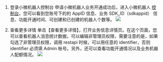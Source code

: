 1. 登录小微机器人控制台
申请小微机器人业务开通成功后，进入小微机器人 [控制台](http://console.tce.fsphere.cn/prophet)，您可以看到您账号下的的 AppID 信息、业务 SDK_ID（sdkappid） 信息、功能开通时间、可创建和已创建的机器人个数等。
![](http://imgcache.tce.fsphere.cn/image/main.qcloudimg.com/raw/13bc3cde02a005349ecb2762e57bf87e.png)

2. 查看更多详情
单击【查看更多详情】，打开业务信息详情页。在这个页面，您可以查看机器人消息统计数据，可以编辑非管理员权限，需要注意的是，如果勾选了非管理员权限，调用 restapi 时候，可以用任意的 identifier，否则 identifier 必须填 Admin 帐号。另外，还可以查看功能开通情况以及业务机器人配额情况。
![](http://imgcache.tce.fsphere.cn/image/mc.qcloudimg.com/static/img/ba6c6a0e6439546c80b722398e28aaa7/image.png)
